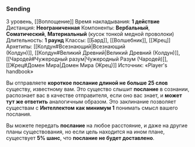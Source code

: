 ### Sending

3 уровень, [[Воплощение]]
Время накладывания: **1 действие**
Дистанция: **Неограниченная**
Компоненты: **Вербальный**, **Соматический**, **Материальный** (кусок тонкой медной проволоки)
Длительность: **1 раунд**
Классы: [[Бард]], [[Волшебник]], [[Жрец]]
Архетипы: [[Колдун#Всезнающий|Всезнающий (Колдун)]], [[Колдун#Великий Древний|Великий Древний (Колдун)]], [[Чародей#Чужеродный разум|Чужеродный Разум (Чародей)]], [[Жрец#Домен Мира|Домен Мира (Жрец)]]
Источник: «Player's handbook»

Вы отправляете **короткое послание длиной не больше 25 слов** существу, известному вам. Это существо слышит **послание** в сознании, распознает вас в качестве отправителя, если оно вас знает, и **может тут же ответить** аналогичным образом. Это заклинание позволяет существам с **Интеллектом как минимум 1** понимать смысл вашего послания.

Вы можете передать **послание** на любое расстояние, и даже на другие планы существования, но если цель находится на ином плане, существует **5% шанс**, что **послание не будет доставлено**.